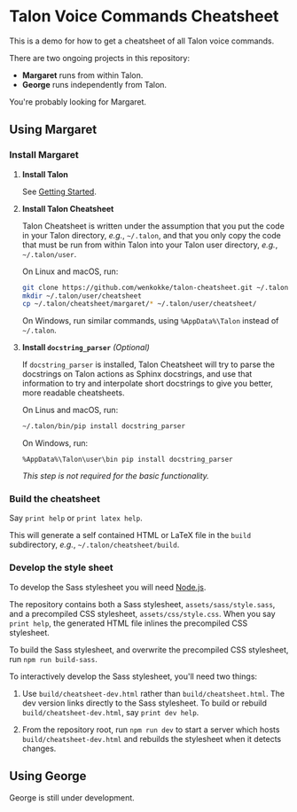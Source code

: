 # Talon Voice Commands Cheatsheet

This is a demo for how to get a cheatsheet of all Talon voice commands.

There are two ongoing projects in this repository:

- **Margaret** runs from within Talon.
- **George** runs independently from Talon.

You're probably looking for Margaret.

## Using Margaret

### Install Margaret

1. **Install Talon**

   See [Getting Started][talon-getting-started].

2. **Install Talon Cheatsheet**

   Talon Cheatsheet is written under the assumption that you put the code in your Talon directory,
   _e.g._, `~/.talon`, and that you only copy the code that must be run from within Talon into your
   Talon user directory, _e.g._, `~/.talon/user`.

   On Linux and macOS, run:

   ```bash
   git clone https://github.com/wenkokke/talon-cheatsheet.git ~/.talon/cheatsheet
   mkdir ~/.talon/user/cheatsheet
   cp ~/.talon/cheatsheet/margaret/* ~/.talon/user/cheatsheet/
   ```

   On Windows, run similar commands, using `%AppData%\Talon` instead of `~/.talon`.

3. **Install `docstring_parser`** _(Optional)_

   If `docstring_parser` is installed, Talon Cheatsheet will try to parse the docstrings
   on Talon actions as Sphinx docstrings, and use that information to try and interpolate
   short docstrings to give you better, more readable cheatsheets.

   On Linus and macOS, run:

   ```bash
   ~/.talon/bin/pip install docstring_parser
   ```

   On Windows, run:

   ```batch
   %AppData%\Talon\user\bin pip install docstring_parser
   ```

   _This step is not required for the basic functionality._
   
### Build the cheatsheet

Say `print help` or `print latex help`.

This will generate a self contained HTML or LaTeX file in the `build` subdirectory, _e.g._, `~/.talon/cheatsheet/build`.

### Develop the style sheet

To develop the Sass stylesheet you will need [Node.js][install-npm].

The repository contains both a Sass stylesheet, `assets/sass/style.sass`, and a precompiled CSS stylesheet, `assets/css/style.css`. When you say `print help`, the generated HTML file inlines the precompiled CSS stylesheet.

To build the Sass stylesheet, and overwrite the precompiled CSS stylesheet, run `npm run build-sass`.

To interactively develop the Sass stylesheet, you'll need two things:

1. Use `build/cheatsheet-dev.html` rather than `build/cheatsheet.html`.
   The dev version links directly to the Sass stylesheet.
   To build or rebuild `build/cheatsheet-dev.html`, say `print dev help`.
  
2. From the repository root, run `npm run dev` to start a server which hosts `build/cheatsheet-dev.html`
  and rebuilds the stylesheet when it detects changes.

[talon-getting-started]: https://talonvoice.com/docs/index.html#getting-started
[talon-getting-scripts]: https://talonvoice.com/docs/index.html#getting-scripts
[install-npm]: https://nodejs.org/en/

## Using George

George is still under development.
